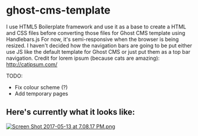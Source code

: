 # ghost-cms-template

I use HTML5 Boilerplate framework and use it as a base to create a HTML and CSS files before converting those files for 
Ghost CMS template using Handlebars.js
For now, it's semi-responsive when the browser is being resized. I haven't decided how the navigation bars are going to be put either use JS like the default template for Ghost CMS or just put them as a top bar navigation. 
Credit for lorem ipsum (because cats are amazing): http://catipsum.com/

TODO: 
- Fix colour scheme (?)
- Add temporary pages 

## Here's currently what it looks like: 

[![Screen Shot 2017-05-13 at 7.08.17 PM.png](https://s23.postimg.org/vc8deczuz/Screen_Shot_2017-05-13_at_7.08.17_PM.png)](https://postimg.org/image/o90hyqufb/)
